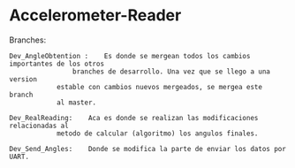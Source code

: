 # Accelerometer-Reader


Branches:

	Dev_AngleObtention : 	Es donde se mergean todos los cambios importantes de los otros 
		     		branches de desarrollo. Una vez que se llego a una version
				estable con cambios nuevos mergeados, se mergea este branch
				al master.

	Dev_RealReading:	Aca es donde se realizan las modificaciones relacionadas al 
				metodo de calcular (algoritmo) los angulos finales.

	Dev_Send_Angles: 	Donde se modifica la parte de enviar los datos por UART. 

